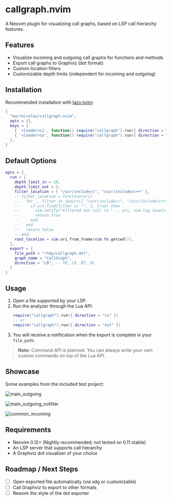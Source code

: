 # callgraph.nvim

A Neovim plugin for visualizing call graphs, based on LSP call hierarchy features.

## Features
- Visualize incoming and outgoing call graphs for functions and methods
- Export call graphs to Graphviz (dot format)
- Custom location filters
- Customizable depth limits (independent for incoming and outgoing)

## Installation

Recommended installation with [lazy.nvim](https://github.com/folke/lazy.nvim):

```lua
{
  "barreiroleo/callgraph.nvim",
  opts = {},
  keys = {
    { '<leader>ci', function() require("callgraph").run({ direction = "in" }) end,  desc = 'Callgraph: incoming calls' },
    { '<leader>co', function() require("callgraph").run({ direction = "out" }) end, desc = 'Callgraph: outgoing calls' },
  },
}
```

## Default Options

```lua
opts = {
  run = {
    depth_limit_in = 10,
    depth_limit_out = 5,
    filter_location = { "/usr/include/c", "/usr/include/c++" },
    -- filter_location = function(uri)
    --   for _, filter in ipairs({ "/usr/include/c", "/usr/include/c++" }) do
    --     if uri:find(filter or "", 1, true) then
    --       vim.notify("Filtered out call to " .. uri, vim.log.levels.TRACE)
    --       return true
    --     end
    --   end
    --   return false
    -- end,
    root_location = vim.uri_from_fname(vim.fn.getcwd()),
  },
  export = {
    file_path = "/tmp/callgraph.dot",
    graph_name = "CallGraph",
    direction = "LR", -- TB, LR, BT, RL
  }
}
```

## Usage

1. Open a file supported by your LSP.
2. Run the analyzer through the Lua API:
   ```lua
   require("callgraph").run({ direction = "in" })
   -- or
   require("callgraph").run({ direction = "out" })
   ```
3. You will receive a notification when the export is complete in your `file_path`.

> **Note:** Command API is planned. You can always write your own custom commands on top of the Lua API.

## Showcase

<!-- Replace with real screenshots or gifs -->
Some examples from the included test project:

![main_outgoing](https://github.com/user-attachments/assets/55824029-9071-49d8-ac15-3725be8250fb)

![main_outgoing_nofilter](https://github.com/user-attachments/assets/0fd03eca-b297-44f9-ad31-2b692d291aa7)

![common_incoming](https://github.com/user-attachments/assets/ada8ddcc-4ca9-4770-82bd-0b88a937a205)


## Requirements
- Neovim 0.12+ (Nightly recommended; not tested on 0.11 stable)
- An LSP server that supports call hierarchy
- A Graphviz dot visualizer of your choice

## Roadmap / Next Steps

- [ ] Open exported file automatically (via xdg or customizable)
- [ ] Call Graphviz to export to other formats
- [ ] Rework the style of the dot exporter
